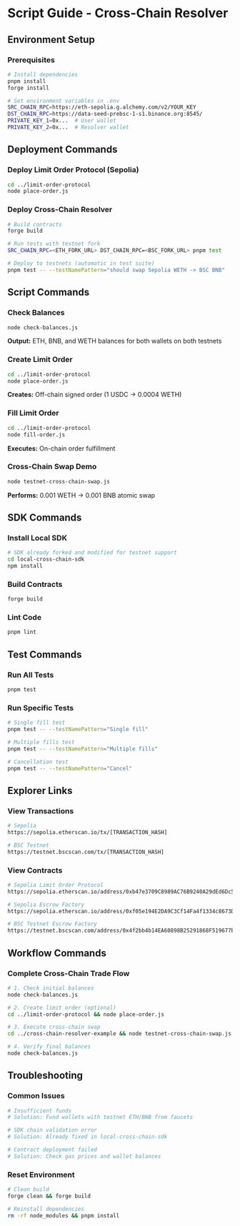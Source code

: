 # Script Guide - Cross-Chain Resolver

## Environment Setup

### Prerequisites
```bash
# Install dependencies
pnpm install
forge install

# Set environment variables in .env
SRC_CHAIN_RPC=https://eth-sepolia.g.alchemy.com/v2/YOUR_KEY
DST_CHAIN_RPC=https://data-seed-prebsc-1-s1.binance.org:8545/
PRIVATE_KEY_1=0x...  # User wallet
PRIVATE_KEY_2=0x...  # Resolver wallet
```

## Deployment Commands

### Deploy Limit Order Protocol (Sepolia)
```bash
cd ../limit-order-protocol
node place-order.js
```

### Deploy Cross-Chain Resolver
```bash
# Build contracts
forge build

# Run tests with testnet fork
SRC_CHAIN_RPC=<ETH_FORK_URL> DST_CHAIN_RPC=<BSC_FORK_URL> pnpm test

# Deploy to testnets (automatic in test suite)
pnpm test -- --testNamePattern="should swap Sepolia WETH -> BSC BNB"
```

## Script Commands

### Check Balances
```bash
node check-balances.js
```
**Output:** ETH, BNB, and WETH balances for both wallets on both testnets

### Create Limit Order
```bash
cd ../limit-order-protocol
node place-order.js
```
**Creates:** Off-chain signed order (1 USDC → 0.0004 WETH)

### Fill Limit Order
```bash
cd ../limit-order-protocol
node fill-order.js
```
**Executes:** On-chain order fulfillment

### Cross-Chain Swap Demo
```bash
node testnet-cross-chain-swap.js
```
**Performs:** 0.001 WETH → 0.001 BNB atomic swap

## SDK Commands

### Install Local SDK
```bash
# SDK already forked and modified for testnet support
cd local-cross-chain-sdk
npm install
```

### Build Contracts
```bash
forge build
```

### Lint Code
```bash
pnpm lint
```

## Test Commands

### Run All Tests
```bash
pnpm test
```

### Run Specific Tests
```bash
# Single fill test
pnpm test -- --testNamePattern="Single fill"

# Multiple fills test
pnpm test -- --testNamePattern="Multiple fills"

# Cancellation test
pnpm test -- --testNamePattern="Cancel"
```

## Explorer Links

### View Transactions
```bash
# Sepolia
https://sepolia.etherscan.io/tx/[TRANSACTION_HASH]

# BSC Testnet
https://testnet.bscscan.com/tx/[TRANSACTION_HASH]
```

### View Contracts
```bash
# Sepolia Limit Order Protocol
https://sepolia.etherscan.io/address/0xb47e3709C8989AC76B9240A29dEd6Dc5C106A0e5

# Sepolia Escrow Factory
https://sepolia.etherscan.io/address/0xf05e194E2DA9C3Cf14Fa4f1334c8673Dd7e0013E

# BSC Testnet Escrow Factory
https://testnet.bscscan.com/address/0x4f2bb4b14EA60898B25291868F519677b3D1c171
```

## Workflow Commands

### Complete Cross-Chain Trade Flow
```bash
# 1. Check initial balances
node check-balances.js

# 2. Create limit order (optional)
cd ../limit-order-protocol && node place-order.js

# 3. Execute cross-chain swap
cd ../cross-chain-resolver-example && node testnet-cross-chain-swap.js

# 4. Verify final balances
node check-balances.js
```

## Troubleshooting

### Common Issues
```bash
# Insufficient funds
# Solution: Fund wallets with testnet ETH/BNB from faucets

# SDK chain validation error
# Solution: Already fixed in local-cross-chain-sdk

# Contract deployment failed
# Solution: Check gas prices and wallet balances
```

### Reset Environment
```bash
# Clean build
forge clean && forge build

# Reinstall dependencies
rm -rf node_modules && pnpm install
```